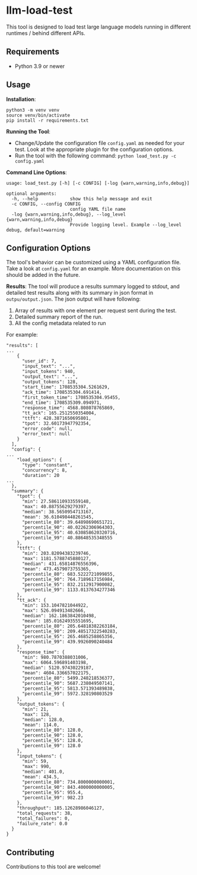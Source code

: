 # llm-load-test

This tool is designed to load test large language models running in different runtimes / behind different APIs.

## Requirements

- Python 3.9 or newer

## Usage

**Installation**:

```
python3 -m venv venv
source venv/bin/activate
pip install -r requirements.txt
```

**Running the Tool**:

- Change/Update the configuration file `config.yaml` as needed for your test. Look at the appropriate plugin for the configuration options.
- Run the tool with the following command: `python load_test.py -c config.yaml`

**Command Line Options**:

```
usage: load_test.py [-h] [-c CONFIG] [-log {warn,warning,info,debug}]

optional arguments:
  -h, --help            show this help message and exit
  -c CONFIG, --config CONFIG
                        config YAML file name
  -log {warn,warning,info,debug}, --log_level {warn,warning,info,debug}
                        Provide logging level. Example --log_level debug, default=warning
```

## Configuration Options

The tool's behavior can be customized using a YAML configuration file. Take a look at `config.yaml` for an example. More documentation on this should be added in the future.

**Results**:
The tool will produce a results summary logged to stdout, and detailed test results along with its summary in json format in `outpu/output.json`.
The json output will have following:

1. Array of results with one element per request sent during the test.
2. Detailed summary report of the run.
3. All the config metadata related to run

For example:

```
"results": [
...
    {
      "user_id": 7,
      "input_text": "...",
      "input_tokens": 940,
      "output_text": "...",
      "output_tokens": 128,
      "start_time": 1708535304.5261629,
      "ack_time": 1708535304.691414,
      "first_token_time": 1708535304.95455,
      "end_time": 1708535309.094971,
      "response_time": 4568.808078765869,
      "tt_ack": 165.2512550354004,
      "ttft": 428.3871650695801,
      "tpot": 32.60173947792354,
      "error_code": null,
      "error_text": null
    }
  ],
  "config": {
...
    "load_options": {
      "type": "constant",
      "concurrency": 8,
      "duration": 20
...
  },
  "summary": {
    "tpot": {
      "min": 27.586110933559148,
      "max": 40.88755629279397,
      "median": 38.5650954713167,
      "mean": 36.610498448261545,
      "percentile_80": 39.64898690651721,
      "percentile_90": 40.02262306964303,
      "percentile_95": 40.630858620320716,
      "percentile_99": 40.88648535348555
    },
    "ttft": {
      "min": 203.82094383239746,
      "max": 1181.5788745880127,
      "median": 431.65814876556396,
      "mean": 473.4579073755365,
      "percentile_80": 683.5222721099855,
      "percentile_90": 764.7189617156984,
      "percentile_95": 832.2112917900082,
      "percentile_99": 1133.0137634277346
    },
    "tt_ack": {
      "min": 153.1047821044922,
      "max": 526.094913482666,
      "median": 162.1863842010498,
      "mean": 185.01624935551695,
      "percentile_80": 205.64818382263184,
      "percentile_90": 209.48517322540283,
      "percentile_95": 265.4685258865356,
      "percentile_99": 439.9926090240484
    },
    "response_time": {
      "min": 980.7870388031006,
      "max": 6064.596891403198,
      "median": 5120.97430229187,
      "mean": 4604.336657022175,
      "percentile_80": 5499.248218536377,
      "percentile_90": 5687.238049507141,
      "percentile_95": 5813.571393489838,
      "percentile_99": 5972.328190803529
    },
    "output_tokens": {
      "min": 21,
      "max": 128,
      "median": 128.0,
      "mean": 114.0,
      "percentile_80": 128.0,
      "percentile_90": 128.0,
      "percentile_95": 128.0,
      "percentile_99": 128.0
    },
    "input_tokens": {
      "min": 59,
      "max": 990,
      "median": 401.0,
      "mean": 434.5,
      "percentile_80": 734.8000000000001,
      "percentile_90": 843.4000000000005,
      "percentile_95": 955.4,
      "percentile_99": 982.23
    },
    "throughput": 185.12628986046127,
    "total_requests": 38,
    "total_failures": 0,
    "failure_rate": 0.0
  }
}
```

## Contributing

Contributions to this tool are welcome!
